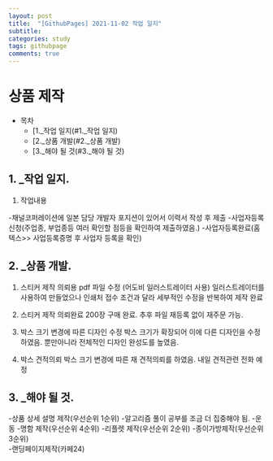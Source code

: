 ```yaml
---
layout: post
title:  "[GithubPages] 2021-11-02 작업 일지"
subtitle:   
categories: study
tags: githubpage
comments: true
---
```


# 상품 제작

-  목차
    - [1._작업 일지(#1._작업 일지)
    - [2._상품 개발(#2._상품 개발)
    - [3._해야 될 것(#3._해야 될 것)



## 1. _작업 일지.
 1) 작업내용

 -채널코퍼레이션에 일본 담당 개발자 포지션이 있어서 이력서 작성 후 제출
 -사업자등록신청(주업종, 부업종등 여러 확인할 점등을 확인하여 제출하였음.)
 -사업자등록완료(홈텍스>> 사업등록증명 후 사업자 등록을 확인)

## 2. _상품 개발.
 1) 스티커 제작 의뢰용 pdf 파일 수정 (어도비 일러스트레이터 사용)
일러스트레이터를 사용하여 만들었으나 인쇄처 접수 조건과 달라 세부적인 수정을 반복하여 제작 완료

 2) 스티커 제작 의뢰완료
200장 구매 완료. 추후 파일 재등록 없이 재주문 가능.

 3) 박스 크기 변경에 따른 디자인 수정
 박스 크기가 확장되어 이에 다른 디자인을 수정하였음. 뿐만아니라 전체적인 디자인 완성도를 높였음. 
 
 4) 박스 견적의뢰
 박스 크기 변경에 따른 재 견적의뢰를 하였음. 
 내일 견적관련 전화 예정

## 3. _해야 될 것.
 -상품 상세 설명 제작(우선순위 1순위)
 -알고리즘 풀이 공부를 조금 더 집중해야 됨.
 -운동
 -명함 제작(우선순위 4순위)
 -리플렛 제작(우선순위 2순위)
 -종이가방제작(우선순위 3순위)\
 -랜딩페이지제작(카페24)